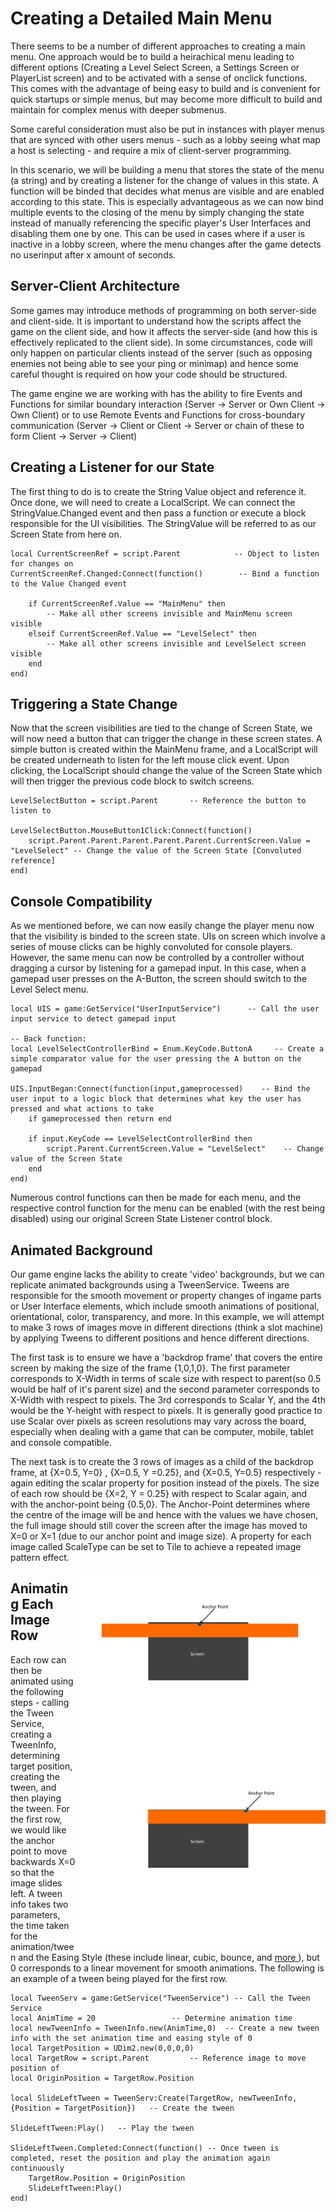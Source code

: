 <h1>Creating a Detailed Main Menu</h1>

There seems to be a number of different approaches to creating a main menu. One approach would be to build a heirachical menu leading to different options (Creating a Level Select Screen, a Settings Screen or PlayerList screen) and to be activated with a sense of onclick functions. This comes with the advantage of being easy to build and is convenient for quick startups or simple menus, but may become more difficult to build and maintain for complex menus with deeper submenus.

Some careful consideration must also be put in instances with player menus that are synced with other users menus - such as a lobby seeing what map  a host is selecting - and require a mix of client-server programming.

In this scenario, we will be building a menu that stores the state of the menu (a string) and by creating a listener for the change of values in this state. A function will be binded that decides what menus are visible and are enabled according to this state. This is especially advantageous as we can now bind multiple events to the closing of the menu by simply changing the state instead of manually referencing the specific player's User Interfaces and disabling them one by one. This can be used in cases where if a user is inactive in a lobby screen, where the menu changes after the game detects no userinput after x amount of seconds.

<h2> Server-Client Architecture </h2>

Some games may introduce methods of programming on both server-side and client-side. It is important to understand how the scripts affect the game on the client side, and how it affects the server-side (and how this is effectively replicated to the client side). In some circumstances, code will only happen on particular clients instead of the server (such as opposing enemies not being able to see your ping or minimap) and hence some careful thought is required on how your code should be structured.

The game engine we are working with has the ability to fire Events and Functions for similar boundary interaction (Server -> Server or Own Client -> Own Client) or to use 
Remote Events and Functions for cross-boundary communication (Server -> Client or Client -> Server or chain of these to form Client -> Server -> Client)

<h2> Creating a Listener for our State </h2>

The first thing to do is to create the String Value object and reference it. Once done, we will need to create a LocalScript. We can connect the StringValue.Changed event and then pass a function or execute a block responsible for the UI visibilities. The StringValue will be referred to as our Screen State from here on.

```
local CurrentScreenRef = script.Parent            -- Object to listen for changes on
CurrentScreenRef.Changed:Connect(function()        -- Bind a function to the Value Changed event

	if CurrentScreenRef.Value == "MainMenu" then
		-- Make all other screens invisible and MainMenu screen visible
	elseif CurrentScreenRef.Value == "LevelSelect" then
		-- Make all other screens invisible and LevelSelect screen visible
	end
end)
```

<h2> Triggering a State Change </h2>
Now that the screen visibilities are tied to the change of Screen State, we will now need a button that can trigger the change in these screen states. A simple button is created within the MainMenu frame, and a LocalScript will be created underneath to listen for the left mouse click event. Upon clicking, the LocalScript should change the value of the Screen State which will then trigger the previous code block to switch screens.

```
LevelSelectButton = script.Parent		-- Reference the button to listen to

LevelSelectButton.MouseButton1Click:Connect(function()
	script.Parent.Parent.Parent.Parent.Parent.CurrentScreen.Value = "LevelSelect" -- Change the value of the Screen State [Convoluted reference]
end)
```

<h2> Console Compatibility </h2>
As we mentioned before, we can now easily change the player menu now that the visibility is binded to the screen state. UIs on screen which involve a series of mouse clicks can be highly convoluted for console players. However, the same menu can now be controlled by a controller without dragging a cursor by listening for a gamepad input. 
In this case, when a gamepad user presses on the A-Button, the screen should switch to the Level Select menu.

```
local UIS = game:GetService("UserInputService")      -- Call the user input service to detect gamepad input

-- Back function:
local LevelSelectControllerBind = Enum.KeyCode.ButtonA     -- Create a simple comparator value for the user pressing the A button on the gamepad

UIS.InputBegan:Connect(function(input,gameprocessed)    -- Bind the user input to a logic block that determines what key the user has pressed and what actions to take
	if gameprocessed then return end
	
	if input.KeyCode == LevelSelectControllerBind then      
		script.Parent.CurrentScreen.Value = "LevelSelect"    -- Change value of the Screen State
	end
end)
```
Numerous control functions can then be made for each menu, and the respective control function for the menu can be enabled (with the rest being disabled) using our original Screen State Listener control block.


<h2> Animated Background </h2>
Our game engine lacks the ability to create 'video' backgrounds, but we can replicate animated backgrounds using a TweenService. Tweens are responsible for the smooth movement or property changes of ingame parts or User Interface elements, which include smooth animations of positional, orientational, color, transparency, and more. In this example, we will attempt to make 3 rows of images move in different directions (think a slot machine) by applying Tweens to different positions and hence different directions.

The first task is to ensure we have a 'backdrop frame' that covers the entire screen by making the size of the frame {1,0,1,0}. The first parameter corresponds to X-Width in terms of scale size with respect to parent(so 0.5 would be half of it's parent size) and the second parameter corresponds to X-Width with respect to pixels. The 3rd corresponds to Scalar Y, and the 4th would be the Y-height with respect to pixels. It is generally good practice to use Scalar over pixels as screen resolutions may vary across the board, especially when dealing with a game that can be computer, mobile, tablet and console compatible.

The next task is to create the 3 rows of images as a child of the backdrop frame, at {X=0.5, Y=0} , {X=0.5, Y =0.25}, and {X=0.5, Y=0.5} respectively - again editing the scalar property for position instead of the pixels. The size of each row should be {X=2, Y = 0.25} with respect to Scalar again, and with the anchor-point being {0.5,0}. The Anchor-Point determines where the centre of the image will be and hence with the values we have chosen, the full image should still cover the screen after the image has moved to X=0 or X=1 (due to our anchor point and image size). A property for each image called ScaleType can be set to Tile to achieve a repeated image pattern effect.

<img style= "float: right" src="../MainMenu/BeforeTween.png" width="400" height="300">
<img style= "float: right" src="../MainMenu/AfterTween.png" width="400" height="300"> 

<h2> Animating Each Image Row</h2>

Each row can then be animated using the following steps - calling the Tween Service, creating a TweenInfo, determining target position, creating the tween, and then playing the tween. For the first row, we would like the anchor point to move backwards X=0 so that the image slides left. A tween info takes two parameters, the time taken for the animation/tween and the Easing Style (these include linear, cubic, bounce, and <a href="https://create.roblox.com/docs/reference/engine/enums/EasingStyle"> more </a>), but 0 corresponds to a linear movement for smooth animations. The following is an example of a tween being played for the first row.

```
local TweenServ = game:GetService("TweenService") -- Call the Tween Service
local AnimTime = 20 				-- Determine animation time
local newTweenInfo = TweenInfo.new(AnimTime,0)	-- Create a new tween info with the set animation time and easing style of 0
local TargetPosition = UDim2.new(0,0,0,0)
local TargetRow = script.Parent			-- Reference image to move position of
local OriginPosition = TargetRow.Position

local SlideLeftTween = TweenServ:Create(TargetRow, newTweenInfo, {Position = TargetPosition})	-- Create the tween

SlideLeftTween:Play()	-- Play the tween

SlideLeftTween.Completed:Connect(function()	-- Once tween is completed, reset the position and play the animation again continuously
	TargetRow.Position = OriginPosition
	SlideLeftTween:Play() 
end)
```





